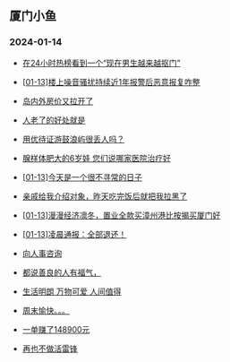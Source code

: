 ## 厦门小鱼 
### 2024-01-14

+ [在24小时热榜看到一个“现在男生越来越抠门”](http://bbs.xmfish.com/read-htm-tid-18134737.html)

+ [[01-13]楼上噪音骚扰持续近1年报警后恶意报复咋整](http://bbs.xmfish.com/read-htm-tid-18134604.html)

+ [岛内外房价又拉开了](http://bbs.xmfish.com/read-htm-tid-18134773.html)

+ [人老了的好处就是](http://bbs.xmfish.com/read-htm-tid-18134691.html)

+ [用优待证游鼓浪屿很丢人吗？](http://bbs.xmfish.com/read-htm-tid-18134687.html)

+ [腺样体肥大的6岁娃 您们说哪家医院治疗好](http://bbs.xmfish.com/read-htm-tid-18134588.html)

+ [[01-13]今天是一个很不寻常的日子](http://bbs.xmfish.com/read-htm-tid-18134710.html)

+ [亲戚给我介绍对象，昨天吃完饭后就把我拉黑了](http://bbs.xmfish.com/read-htm-tid-18134861.html)

+ [[01-13]漫漫经济凛冬，置业全款买漳州港比按揭买厦门好](http://bbs.xmfish.com/read-htm-tid-18134787.html)

+ [[01-13]凌晨通报：全部退还！](http://bbs.xmfish.com/read-htm-tid-18134894.html)

+ [向人事咨询](http://bbs.xmfish.com/read-htm-tid-18134790.html)

+ [都说善良的人有福气，](http://bbs.xmfish.com/read-htm-tid-18134767.html)

+ [生活明朗 万物可爱 人间值得](http://bbs.xmfish.com/read-htm-tid-18134668.html)

+ [周末愉快。。。](http://bbs.xmfish.com/read-htm-tid-18134822.html)

+ [一单赚了148900元](http://bbs.xmfish.com/read-htm-tid-18134941.html)

+ [再也不做活雷锋](http://bbs.xmfish.com/read-htm-tid-18134879.html)

